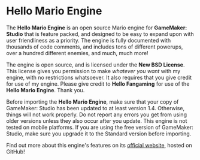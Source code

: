 # Hello Mario Engine

The **Hello Mario Engine** is an open source Mario engine for **GameMaker: Studio** that is feature packed, and designed to be easy to expand upon with user friendliness as a priority. The engine is fully documented with thousands of code comments, and includes tons of different powerups, over a hundred different enemies, and much, much more!

The engine is open source, and is licensed under the **New BSD License**. This license gives you permission to make *whatever you want* with my engine, with no restrictions whatsoever. It also requires that you give credit for use of my engine. Please give credit to **Hello Fangaming** for use of the **Hello Mario Engine**. Thank you.

Before importing the **Hello Mario Engine**, make sure that your copy of GameMaker: Studio has been updated to at least version 1.4. Otherwise, things will not work properly. Do not report any errors you get from using older versions unless they also occur after you update. This engine is not tested on mobile platforms. If you are using the free version of GameMaker: Studio, make sure you upgrade it to the Standard version before importing.

Find out more about this engine's features on its [official website](http://hellofangaming.github.io/HelloMarioEngine/), hosted on GitHub!
